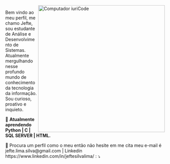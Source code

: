<img src="https://raw.githubusercontent.com/MicaelliMedeiros/micaellimedeiros/master/image/computer-illustration.png" min-width="400px" max-width="400px" width="400px" align="right" alt="Computador iuriCode">

<p align="left"> 
  Bem vindo ao meu perfil, me chamo Jefte, sou estudante de Análise e Desenvolvimento de Sistemas. Atualmente mergulhando nesse profundo mundo de conhecimento da tecnologia da informação.
Sou curioso, proativo e inquieto.
</p>

<p align="left">
  💼  <strong>Atualmente aprendendo Python | C | SQL SERVER | HTML.</strong>
</p>

<p align="left">
  💌  Procura um perfil como o meu então não hesite em me cita meu e-mail é jefte.lima.silva@gmail.com | Linkedin https://www.linkedin.com/in/jeftesilvalima/ : ⤵️
</p>

